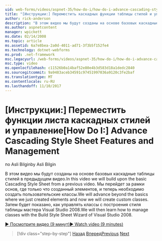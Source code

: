 ```yaml
---
uid: web-forms/videos/aspnet-35/how-do-i/how-do-i-advance-cascading-style-sheet-features-and-management
title: "[Инструкции:] Переместить каскадных функции таблицы стилей и управления | Документы Microsoft"
author: rick-anderson
description: "В этом видео мы будут созданы на основе базовых каскадные таблицы стилей в предыдущем видео. Мы будет передвинута за рамки основ, где только что созданный элементы и..."
ms.author: aspnetcontent
manager: wpickett
ms.date: 02/14/2008
ms.topic: article
ms.assetid: 6a7e8bea-2a0d-4011-ad71-3f3b5f152fe4
ms.technology: dotnet-webforms
ms.prod: .net-framework
msc.legacyurl: /web-forms/videos/aspnet-35/how-do-i/how-do-i-advance-cascading-style-sheet-features-and-management
msc.type: video
ms.openlocfilehash: c11526b0a14baf52e80e4b3d583d18a1dedc2840
ms.sourcegitcommit: 9a9483aceb34591c97451997036a9120c3fe2baf
ms.translationtype: MT
ms.contentlocale: ru-RU
ms.lasthandoff: 11/10/2017
---
```

<a name="how-do-i-advance-cascading-style-sheet-features-and-management"></a><span data-ttu-id="21dc3-104">[Инструкции:] Переместить функции листа каскадных стилей и управление</span><span class="sxs-lookup"><span data-stu-id="21dc3-104">[How Do I:] Advance Cascading Style Sheet Features and Management</span></span>
====================
<span data-ttu-id="21dc3-105">по Asli Bilgin</span><span class="sxs-lookup"><span data-stu-id="21dc3-105">by Asli Bilgin</span></span>

<span data-ttu-id="21dc3-106">В этом видео мы будут созданы на основе базовых каскадные таблицы стилей в предыдущем видео.</span><span class="sxs-lookup"><span data-stu-id="21dc3-106">In this video we will build upon the basic Cascading Style Sheet from a previous video.</span></span> <span data-ttu-id="21dc3-107">Мы перейдет за рамки основ, где только что созданный элементов, и теперь необходимо создать пользовательские классы.</span><span class="sxs-lookup"><span data-stu-id="21dc3-107">We will advance beyond the basics where we just created elements and now we will create custom classes.</span></span> <span data-ttu-id="21dc3-108">Затем будет показано, как управлять классы с построения стиля таблицы мастера Visual Studio 2008.</span><span class="sxs-lookup"><span data-stu-id="21dc3-108">We will then learn how to manage classes with the Build Style Sheet Wizard of Visual Studio 2008.</span></span>

[<span data-ttu-id="21dc3-109">&#9654; Посмотрите видео (9 минут)</span><span class="sxs-lookup"><span data-stu-id="21dc3-109">&#9654; Watch video (9 minutes)</span></span>](https://channel9.msdn.com/Blogs/ASP-NET-Site-Videos/how-do-i-advance-cascading-style-sheet-features-and-management)

>[!div class="step-by-step"]
<span data-ttu-id="21dc3-110">[Назад](how-do-i-adding-elements-to-a-css-file-and-create-new-css-on-the-fly.md)
[Вперед](how-do-i-converting-a-net-20-windows-forms-application-to-net-35.md)</span><span class="sxs-lookup"><span data-stu-id="21dc3-110">[Previous](how-do-i-adding-elements-to-a-css-file-and-create-new-css-on-the-fly.md)
[Next](how-do-i-converting-a-net-20-windows-forms-application-to-net-35.md)</span></span>
